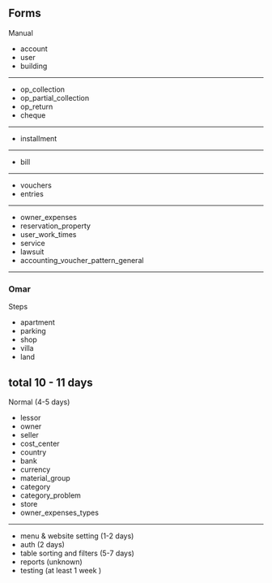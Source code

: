 ## Forms

Manual
- account
- user
- building
---
- op_collection
- op_partial_collection
- op_return
- cheque
---
- installment
---
- bill
---
- vouchers
- entries
---
- owner_expenses
- reservation_property
- user_work_times
- service
- lawsuit
- accounting_voucher_pattern_general 

----

### Omar
Steps 
- apartment
- parking
- shop
- villa
- land

total 10 - 11 days
----

Normal (4-5 days)

- lessor
- owner
- seller
- cost_center
- country
- bank
- currency
- material_group
- category
- category_problem
- store
- owner_expenses_types

---
- menu & website setting (1-2 days)
- auth (2 days)
- table sorting and filters (5-7 days)
- reports (unknown)
- testing (at least 1 week )

